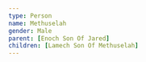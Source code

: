 ```yaml
---
type: Person
name: Methuselah
gender: Male
parent: [Enoch Son Of Jared]
children: [Lamech Son Of Methuselah]
---
```

